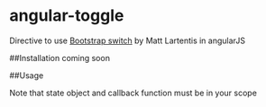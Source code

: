 angular-toggle
================

Directive to use [Bootstrap switch](http://www.larentis.eu/switch/)  by Matt Lartentis in angularJS

##Installation
coming soon

##Usage
    <toggle ng-model="state" action="callback()"></toggle>

Note that state object and callback function must be in your scope
